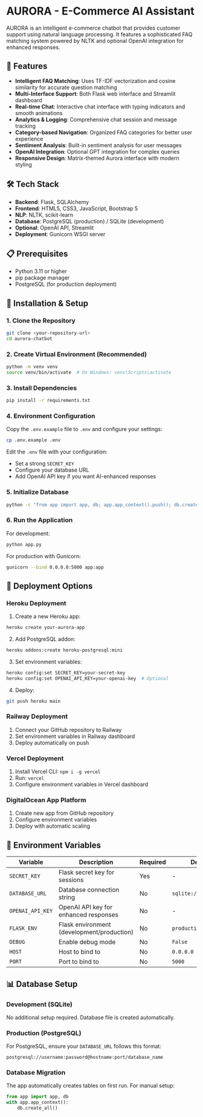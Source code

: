 # AURORA - E-Commerce AI Assistant

AURORA is an intelligent e-commerce chatbot that provides customer support using natural language processing. It features a sophisticated FAQ matching system powered by NLTK and optional OpenAI integration for enhanced responses.

## 🚀 Features

- **Intelligent FAQ Matching**: Uses TF-IDF vectorization and cosine similarity for accurate question matching
- **Multi-Interface Support**: Both Flask web interface and Streamlit dashboard
- **Real-time Chat**: Interactive chat interface with typing indicators and smooth animations
- **Analytics & Logging**: Comprehensive chat session and message tracking
- **Category-based Navigation**: Organized FAQ categories for better user experience
- **Sentiment Analysis**: Built-in sentiment analysis for user messages
- **OpenAI Integration**: Optional GPT integration for complex queries
- **Responsive Design**: Matrix-themed Aurora interface with modern styling

## 🛠️ Tech Stack

- **Backend**: Flask, SQLAlchemy
- **Frontend**: HTML5, CSS3, JavaScript, Bootstrap 5
- **NLP**: NLTK, scikit-learn
- **Database**: PostgreSQL (production) / SQLite (development)
- **Optional**: OpenAI API, Streamlit
- **Deployment**: Gunicorn WSGI server

## 📋 Prerequisites

- Python 3.11 or higher
- pip package manager
- PostgreSQL (for production deployment)

## 🔧 Installation & Setup

### 1. Clone the Repository

```bash
git clone <your-repository-url>
cd aurora-chatbot
```

### 2. Create Virtual Environment (Recommended)

```bash
python -m venv venv
source venv/bin/activate  # On Windows: venv\Scripts\activate
```

### 3. Install Dependencies

```bash
pip install -r requirements.txt
```

### 4. Environment Configuration

Copy the `.env.example` file to `.env` and configure your settings:

```bash
cp .env.example .env
```

Edit the `.env` file with your configuration:
- Set a strong `SECRET_KEY`
- Configure your database URL
- Add OpenAI API key if you want AI-enhanced responses

### 5. Initialize Database

```bash
python -c "from app import app, db; app.app_context().push(); db.create_all()"
```

### 6. Run the Application

For development:
```bash
python app.py
```

For production with Gunicorn:
```bash
gunicorn --bind 0.0.0.0:5000 app:app
```

## 🚀 Deployment Options

### Heroku Deployment

1. Create a new Heroku app:
```bash
heroku create your-aurora-app
```

2. Add PostgreSQL addon:
```bash
heroku addons:create heroku-postgresql:mini
```

3. Set environment variables:
```bash
heroku config:set SECRET_KEY=your-secret-key
heroku config:set OPENAI_API_KEY=your-openai-key  # Optional
```

4. Deploy:
```bash
git push heroku main
```

### Railway Deployment

1. Connect your GitHub repository to Railway
2. Set environment variables in Railway dashboard
3. Deploy automatically on push

### Vercel Deployment

1. Install Vercel CLI: `npm i -g vercel`
2. Run: `vercel`
3. Configure environment variables in Vercel dashboard

### DigitalOcean App Platform

1. Create new app from GitHub repository
2. Configure environment variables
3. Deploy with automatic scaling

## 🔑 Environment Variables

| Variable | Description | Required | Default |
|----------|-------------|----------|---------|
| `SECRET_KEY` | Flask secret key for sessions | Yes | - |
| `DATABASE_URL` | Database connection string | No | `sqlite:///aurora.db` |
| `OPENAI_API_KEY` | OpenAI API key for enhanced responses | No | - |
| `FLASK_ENV` | Flask environment (development/production) | No | `production` |
| `DEBUG` | Enable debug mode | No | `False` |
| `HOST` | Host to bind to | No | `0.0.0.0` |
| `PORT` | Port to bind to | No | `5000` |

## 📊 Database Setup

### Development (SQLite)
No additional setup required. Database file is created automatically.

### Production (PostgreSQL)

For PostgreSQL, ensure your `DATABASE_URL` follows this format:
```
postgresql://username:password@hostname:port/database_name
```

### Database Migration

The app automatically creates tables on first run. For manual setup:

```python
from app import app, db
with app.app_context():
    db.create_all()
```
